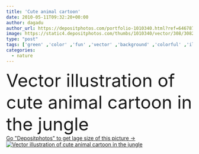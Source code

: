 ```yaml
---
title: 'Cute animal cartoon'
date: 2010-05-11T09:32:20+00:00
author: dagadu
author_url: https://depositphotos.com/portfolio-1010340.html?ref=64678756
image: https://static4.depositphotos.com/thumbs/1010340/vector/308/3082609/api_thumb_450.jpg?forcejpeg=true
type: "post"
tags: ['green' ,'color' ,'fun' ,'vector' ,'background' ,'colorful' ,'illustration' ,'beautiful' ,'happy' ,'palm' ,'grass' ,'beauty' ,'park' ,'outdoors' ,'nature' ,'lush' ,'outdoor' ,'environment' ,'greenery' ,'leaf' ,'plant' ,'texture' ,'cute' ,'smile' ,'natural' ,'animal' ,'tree' ,'foliage' ,'cartoon' ,'funny' ,'elephant' ,'big' ,'animals' ,'zoo' ,'wildlife' ,'tropical' ,'safari' ,'landscape' ,'comic' ,'pink' ,'sheep' ,'ecology' ,'fingers' ,'forest' ,'jungle' ,'wild' ,'in' ,'film' ,'zebra' ,'Africa' ]
categories: 
  - nature
---
```

<div aling="center">
            <font size="60"> Vector illustration of cute animal cartoon in the jungle</font>   
</div>
<div>
    <a href='https://static4.depositphotos.com/thumbs/1010340/vector/308/3082609/api_thumb_450.jpg?forcejpeg=true?ref=64678756' target=_blank > Go "Depositphotos" to get lage size of this picture ->
        <img href='https://static4.depositphotos.com/thumbs/1010340/vector/308/3082609/api_thumb_450.jpg?forcejpeg=true?ref=64678756' src='https://static4.depositphotos.com/1010340/308/v/950/depositphotos_3082609-stock-illustration-cute-animal-cartoon.jpg?forcejpeg=true' alt='Vector illustration of cute animal cartoon in the jungle' >
    </a>
</div>
